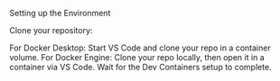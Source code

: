 Setting up the Environment

Clone your repository:

For Docker Desktop: Start VS Code and clone your repo in a container volume.
For Docker Engine: Clone your repo locally, then open it in a container via VS Code.
Wait for the Dev Containers setup to complete.
